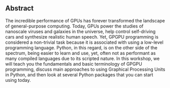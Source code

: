 ## Abstract

The incredible performance of GPUs has forever transformed the landscape of general-purpose computing. Today, GPUs power the studies of nanoscale viruses and galaxies in the universe, help control self-driving cars and synthesize realistic human speech. Yet, GPGPU programming is considered a non-trivial task because it is associated with using a low-level programming language. Python, in this regard, is on the other side of the spectrum, being easier to learn and use, yet, often not as performant as many compiled languages due to its scripted nature. In this workshop, we will teach you the fundamentals and basic terminology of GPGPU programming, discuss main approaches to using Graphical Processing Units in Python, and then look at several Python packages that you can start using today.
